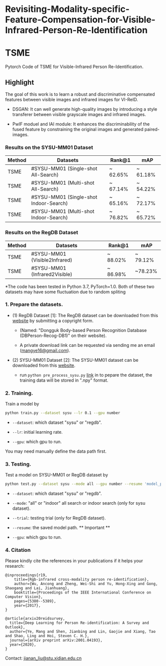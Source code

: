 # Revisiting-Modality-specific-Feature-Compensation-for-Visible-Infrared-Person-Re-Identification

# TSME
Pytorch Code of TSME for Visible-Infrared Person Re-Identification.

## Highlight

The goal of this work is to learn a robust and discriminative compensated features between visible images and infrared images for VI-ReID.

- DSGAN: It can well generate high-quality images by introducing a style transferer between visible grayscale images and infrared images.

- PwIF moduel and IAI module: It enhances the discriminability of the fused feature by constraining the original images and generated paired-images.

### Results on the SYSU-MM01 Dataset
Method |Datasets    | Rank@1  | mAP |
|------| --------      | -----  |  -----  |
| TSME|#SYSU-MM01 (Single-shot All-Search)  | ~ 62.65%  | ~ 61.18% |
| TSME|#SYSU-MM01 (Multi-shot All-Search)   | ~ 67.14%  | ~ 54.22% |
| TSME|#SYSU-MM01 (Single-shot Indoor-Search)  | ~ 65.16%  | ~ 72.17% |
| TSME|#SYSU-MM01 (Multi-shot Indoor-Search)   | ~ 76.82%  | ~ 65.72% |
### Results on the RegDB Dataset
Method |Datasets    | Rank@1  | mAP |
|------| --------      | -----  |  -----  |
| TSME|#SYSU-MM01 (Visible2Infrared)  | ~ 88.02%  | ~ 79.12% |
| TSME|#SYSU-MM01 (Infrared2Visible)   | ~ 86.98%  | ~78.23% |
*The code has been tested in Python 3.7, PyTorch=1.0. Both of these two datasets may have some fluctuation due to random spliting

### 1. Prepare the datasets.

- (1) RegDB Dataset [1]: The RegDB dataset can be downloaded from this [website](http://dm.dongguk.edu/link.html) by submitting a copyright form.

    - (Named: "Dongguk Body-based Person Recognition Database (DBPerson-Recog-DB1)" on their website). 

    - A private download link can be requested via sending me an email (mangye16@gmail.com). 
  
- (2) SYSU-MM01 Dataset [2]: The SYSU-MM01 dataset can be downloaded from this [website](http://isee.sysu.edu.cn/project/RGBIRReID.htm).

   - run `python pre_process_sysu.py` [link](https://github.com/mangye16/Cross-Modal-Re-ID-baseline/blob/master/pre_process_sysu.py) in to pepare the dataset, the training data will be stored in ".npy" format.

### 2. Training.
  Train a model by
  ```bash
python train.py --dataset sysu --lr 0.1 --gpu number
```

  - `--dataset`: which dataset "sysu" or "regdb".

  - `--lr`: initial learning rate.
    
  - `--gpu`:  which gpu to run.

You may need manually define the data path first.


### 3. Testing.

Test a model on SYSU-MM01 or RegDB dataset by 
  ```bash
python test.py --dataset sysu --mode all --gpu number --resume 'model_path' 
```
  - `--dataset`: which dataset "sysu" or "regdb".
  
  - `--mode`: "all" or "indoor" all search or indoor search (only for sysu dataset).
  
  - `--trial`: testing trial (only for RegDB dataset).
  
  - `--resume`: the saved model path. ** Important **
  
  - `--gpu`:  which gpu to run.

### 4. Citation

Please kindly cite the references in your publications if it helps your research:
```
@inproceedings{r19,
	title={Rgb-infrared cross-modality person re-identification},
	author={Wu, Ancong and Zheng, Wei-Shi and Yu, Hong-Xing and Gong, Shaogang and Lai, Jianhuang},
	booktitle={Proceedings of the IEEE International Conference on Computer Vision},
	pages={5380--5389},
	year={2017},
}
```

```
@article{arxiv20reidsurvey,
  title={Deep Learning for Person Re-identification: A Survey and Outlook},
  author={Ye, Mang and Shen, Jianbing and Lin, Gaojie and Xiang, Tao and Shao, Ling and Hoi, Steven C. H.},
  journal={arXiv preprint arXiv:2001.04193},
  year={2020},
}
```

Contact: jianan_liu@stu.xidian.edu.cn
